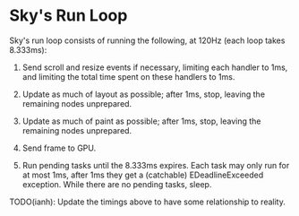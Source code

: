 Sky's Run Loop
==============

Sky's run loop consists of running the following, at 120Hz (each loop
takes 8.333ms):

1. Send scroll and resize events if necessary, limiting each handler
   to 1ms, and limiting the total time spent on these handlers to 1ms.

2. Update as much of layout as possible; after 1ms, stop, leaving the
   remaining nodes unprepared.

3. Update as much of paint as possible; after 1ms, stop, leaving the
   remaining nodes unprepared.

4. Send frame to GPU.

5. Run pending tasks until the 8.333ms expires. Each task may only run
   for at most 1ms, after 1ms they get a (catchable) EDeadlineExceeded
   exception. While there are no pending tasks, sleep.

TODO(ianh): Update the timings above to have some relationship to
reality.
